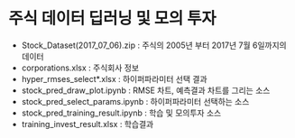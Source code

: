 # 주식 데이터 딥러닝 및 모의 투자

- Stock_Dataset(2017_07_06).zip : 주식의 2005년 부터 2017년 7월 6일까지의 데이터
- corporations.xlsx : 주식회사 정보
- hyper_rmses_select*.xlsx : 하이퍼파라미터 선택 결과
- stock_pred_draw_plot.ipynb : RMSE 차트, 예측결과 차트를 그리는 소스
- stock_pred_select_params.ipynb : 하이퍼파라미터 선택하는 소스
- stock_pred_training_result.ipynb : 학습 및 모의투자 소스
- training_invest_result.xlsx : 학습결과
